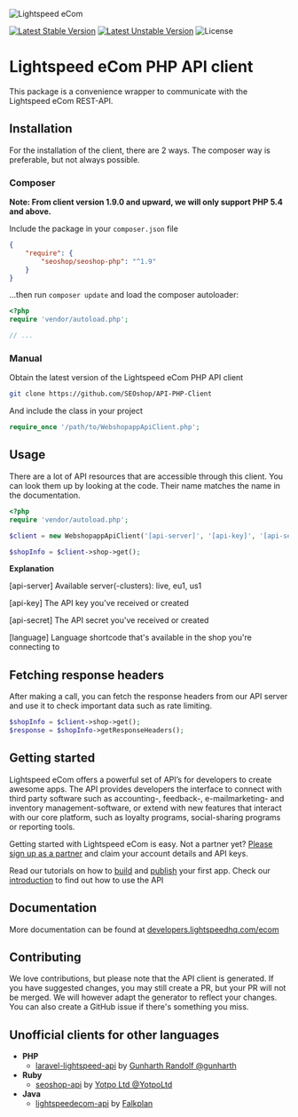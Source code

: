 ![Lightspeed eCom](http://developers.seoshop.com/assets/gfx/logo.png)

[![Latest Stable Version](http://img.shields.io/packagist/v/seoshop/seoshop-php.svg)](https://packagist.org/packages/seoshop/seoshop-php)
[![Latest Unstable Version](http://img.shields.io/packagist/vpre/seoshop/seoshop-php.svg)](https://packagist.org/packages/seoshop/seoshop-php)
![License](http://img.shields.io/badge/license-MIT-green.svg)

# Lightspeed eCom PHP API client
This package is a convenience wrapper to communicate with the Lightspeed eCom REST-API.

## Installation
For the installation of the client, there are 2 ways. The composer way is preferable, but not always possible.

### Composer
**Note: From client version 1.9.0 and upward, we will only support PHP 5.4 and above.**

Include the package in your `composer.json` file
``` json
{
    "require": {
        "seoshop/seoshop-php": "^1.9"
    }
}
```

...then run `composer update` and load the composer autoloader:

``` php
<?php
require 'vendor/autoload.php';

// ...
```

### Manual
Obtain the latest version of the Lightspeed eCom PHP API client
``` bash
git clone https://github.com/SEOshop/API-PHP-Client
```

And include the class in your project
``` php
require_once '/path/to/WebshopappApiClient.php';
```

## Usage
There are a lot of API resources that are accessible through this client. You can look them up by looking at the code. Their name matches the name in the documentation.

``` php
<?php
require 'vendor/autoload.php';

$client = new WebshopappApiClient('[api-server]', '[api-key]', '[api-secret]', '[language]');

$shopInfo = $client->shop->get();
```

__Explanation__

[api-server]
Available server(-clusters): live, eu1, us1

[api-key]
The API key you've received or created

[api-secret]
The API secret you've received or created

[language]
Language shortcode that's available in the shop you're connecting to

## Fetching response headers
After making a call, you can fetch the response headers from our API server and use it to check important data such as rate limiting.

``` php
$shopInfo = $client->shop->get();
$response = $shopInfo->getResponseHeaders();
```

## Getting started
Lightspeed eCom offers a powerful set of API’s for developers to create awesome apps. The API provides developers the interface to connect with third party software such as accounting-, feedback-, e-mailmarketing- and inventory management-software, or extend with new features that interact with our core platform, such as loyalty programs, social-sharing programs or reporting tools.

Getting started with Lightspeed eCom is easy. Not a partner yet? [Please sign up as a partner](https://www.lightspeedhq.com/partners/) and claim your account details and API keys.

Read our tutorials on how to [build](http://developers.lightspeedhq.com/ecom/tutorials/build-an-app/) and [publish](http://developers.lightspeedhq.com/ecom/tutorials/publish-an-app/) your first app. Check our [introduction](http://developers.lightspeedhq.com/ecom/introduction/introduction/) to find out how to use the API

## Documentation
More documentation can be found at [developers.lightspeedhq.com/ecom](http://developers.lightspeedhq.com/ecom)

## Contributing
We love contributions, but please note that the API client is generated. If you have suggested changes, you may still create a PR, but your PR will not be merged. We will however adapt the generator to reflect your changes. You can also create a GitHub issue if there's something you miss.

## Unofficial clients for other languages
- **PHP**
    - [laravel-lightspeed-api](https://github.com/gunharth/laravel-lightspeed-api) by [Gunharth Randolf @gunharth](https://github.com/gunharth)
- **Ruby** 
    - [seoshop-api](https://github.com/YotpoLtd/seoshop-api) by [Yotpo Ltd @YotpoLtd](https://github.com/YotpoLtd)
- **Java**
    - [lightspeedecom-api](https://github.com/Falkplan/lightspeedecom-api) by [Falkplan](https://github.com/Falkplan)
